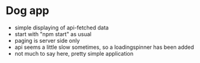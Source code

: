 
# Dog app 
- simple displaying of api-fetched data
- start with "npm start" as usual
- paging is server side only
- api seems a little slow sometimes, so a loadingspinner has been added
- not much to say here, pretty simple application
